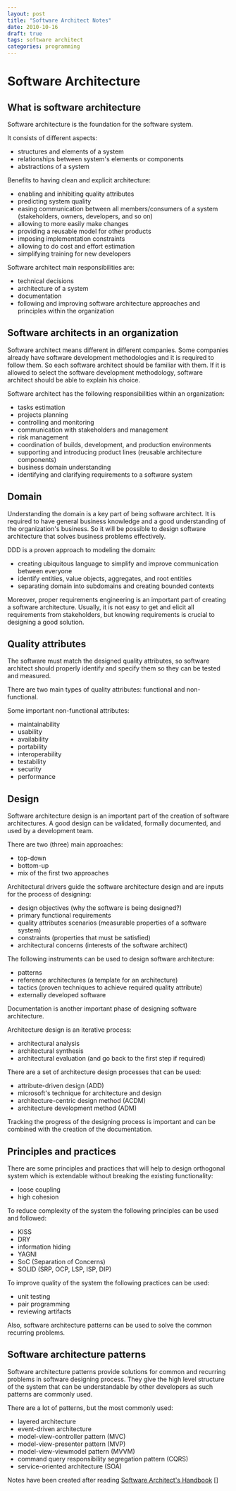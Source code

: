 ```yaml
---
layout: post
title: "Software Architect Notes"
date: 2010-10-16
draft: true
tags: software architect
categories: programming
---
```


# Software Architecture

## What is software architecture

Software architecture is the foundation for the software system.

It consists of different aspects:

- structures and elements of a system
- relationships between system's elements or components
- abstractions of a system

Benefits to having clean and explicit architecture:

- enabling and inhibiting quality attributes
- predicting system quality
- easing communication between all members/consumers of a system (stakeholders, owners, developers, and so on)
- allowing to more easily make changes
- providing a reusable model for other products
- imposing implementation constraints
- allowing to do cost and effort estimation
- simplifying training for new developers

Software architect main responsibilities are:

- technical decisions
- architecture of a system
- documentation
- following and improving software architecture approaches and principles within the organization

## Software architects in an organization

Software architect means different in different companies. Some companies already have software development methodologies and it is required to follow them. So each software architect should be familiar with them. If it is allowed to select the software development methodology, software architect should be able to explain his choice.

Software architect has the following responsibilities within an organization:

- tasks estimation
- projects planning
- controlling and monitoring
- communication with stakeholders and management
- risk management
- coordination of builds, development, and production environments
- supporting and introducing product lines (reusable architecture components)
- business domain understanding
- identifying and clarifying requirements to a software system

## Domain

Understanding the domain is a key part of being software architect. It is required to have general business knowledge and a good understanding of the organization's business. So it will be possible to design software architecture that solves business problems effectively.

DDD is a proven approach to modeling the domain:

- creating ubiquitous language to simplify and improve communication between everyone
- identify entities, value objects, aggregates, and root entities
- separating domain into subdomains and creating bounded contexts

Moreover, proper requirements engineering is an important part of creating a software architecture. Usually, it is not easy to get and elicit all requirements from stakeholders, but knowing requirements is crucial to designing a good solution.

## Quality attributes

The software must match the designed quality attributes, so software architect should properly identify and specify them so they can be tested and measured.

There are two main types of quality attributes: functional and non-functional.

Some important non-functional attributes:

- maintainability
- usability
- availability
- portability
- interoperability
- testability
- security
- performance

## Design

Software architecture design is an important part of the creation of software architectures. A good design can be validated, formally documented, and used by a development team.

There are two (three) main approaches:

- top-down
- bottom-up
- mix of the first two approaches

Architectural drivers guide the software architecture design and are inputs for the process of designing:

- design objectives (why the software is being designed?)
- primary functional requirements
- quality attributes scenarios (measurable properties of a software system)
- constraints (properties that must be satisfied)
- architectural concerns (interests of the software architect)

The following instruments can be used to design software architecture:

- patterns
- reference architectures (a template for an architecture)
- tactics (proven techniques to achieve required quality attribute)
- externally developed software

Documentation is another important phase of designing software architecture.

Architecture design is an iterative process:

- architectural analysis
- architectural synthesis
- architectural evaluation (and go back to the first step if required)

There are a set of architecture design processes that can be used:

- attribute-driven design (ADD)
- microsoft's technique for architecture and design
- architecture-centric design method (ACDM)
- architecture development method (ADM)

Tracking the progress of the designing process is important and can be combined with the creation of the documentation.

## Principles and practices

There are some principles and practices that will help to design orthogonal system which is extendable without breaking the existing functionality:

- loose coupling
- high cohesion

To reduce complexity of the system the following principles can be used and followed:

- KISS
- DRY
- information hiding
- YAGNI
- SoC (Separation of Concerns)
- SOLID (SRP, OCP, LSP, ISP, DIP)

To improve quality of the system the following practices can be used:

- unit testing
- pair programming
- reviewing artifacts

Also, software architecture patterns can be used to solve the common recurring problems.

## Software architecture patterns

Software architecture patterns provide solutions for common and recurring problems in software designing process. They give the high level structure of the system that can be understandable by other developers as such patterns are commonly used.

There are a lot of patterns, but the most commonly used:

- layered architecture
- event-driven architecture
- model-view-controller pattern (MVC)
- model-view-presenter pattern (MVP)
- model-view-viewmodel pattern (MVVM)
- command query responsibility segregation pattern (CQRS)
- service-oriented architecture (SOA)

Notes have been created after reading [Software Architect's Handbook](https://www.amazon.com/Software-Architects-Handbook-implementing-architecture/dp/1788624068)
[]
